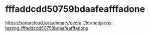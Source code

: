 # fffaddcdd50759bdaafeafffadone
https://sonarcloud.io/summary/overall?id=neojarvis-testing_fffaddcdd50759bdaafeafffadone
